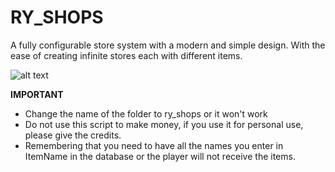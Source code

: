 # RY_SHOPS
A fully configurable store system with a modern and simple design.
With the ease of creating infinite stores each with different items.

![alt text]((https://forum-cfx-re.akamaized.net/optimized/4X/5/4/9/549038632d0ed0f0cf02b1136a6770674d801341_2_668x499.png))

**IMPORTANT**

- Change the name of the folder to ry_shops or it won't work
- Do not use this script to make money, if you use it for personal use, please give the credits.
- Remembering that you need to have all the names you enter in ItemName in the database or the player will not receive the items.
